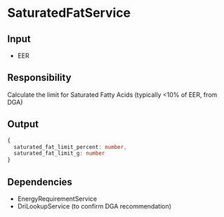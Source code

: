 # SaturatedFatService

## Input
- EER

## Responsibility
Calculate the limit for Saturated Fatty Acids (typically <10% of EER, from DGA)

## Output
```typescript
{
  saturated_fat_limit_percent: number,
  saturated_fat_limit_g: number
}
```

## Dependencies
- EnergyRequirementService
- DriLookupService (to confirm DGA recommendation) 